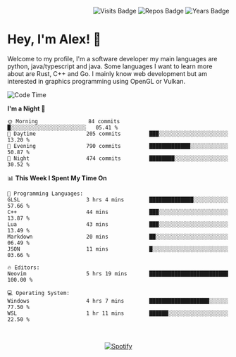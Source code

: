 <p align="right">
  <img src="https://badges.pufler.dev/visits/Alextibtab/Alextibtab" alt="Visits Badge">
  <img src="https://badges.pufler.dev/repos/Alextibtab/" alt="Repos Badge">
  <img src="https://badges.pufler.dev/years/Alextibtab/" alt="Years Badge">
</p>

<h1 align="left">Hey, I'm Alex! 💽 </h1>

Welcome to my profile, I'm a software developer my main languages are python, java/typescript and java. Some languages I want to learn more about are Rust, C++ and Go. I mainly know web development but am interested in graphics programming using OpenGL or Vulkan.

<!--START_SECTION:waka-->
![Code Time](http://img.shields.io/badge/Code%20Time-65%20hrs%2012%20mins-blue)

**I'm a Night 🦉** 

```text
🌞 Morning                84 commits          █░░░░░░░░░░░░░░░░░░░░░░░░   05.41 % 
🌆 Daytime                205 commits         ███░░░░░░░░░░░░░░░░░░░░░░   13.20 % 
🌃 Evening                790 commits         █████████████░░░░░░░░░░░░   50.87 % 
🌙 Night                  474 commits         ████████░░░░░░░░░░░░░░░░░   30.52 % 
```


📊 **This Week I Spent My Time On** 

```text
💬 Programming Languages: 
GLSL                     3 hrs 4 mins        ██████████████░░░░░░░░░░░   57.66 % 
C++                      44 mins             ███░░░░░░░░░░░░░░░░░░░░░░   13.87 % 
Lua                      43 mins             ███░░░░░░░░░░░░░░░░░░░░░░   13.49 % 
Markdown                 20 mins             ██░░░░░░░░░░░░░░░░░░░░░░░   06.49 % 
JSON                     11 mins             █░░░░░░░░░░░░░░░░░░░░░░░░   03.66 % 

🔥 Editors: 
Neovim                   5 hrs 19 mins       █████████████████████████   100.00 % 

💻 Operating System: 
Windows                  4 hrs 7 mins        ███████████████████░░░░░░   77.50 % 
WSL                      1 hr 11 mins        ██████░░░░░░░░░░░░░░░░░░░   22.50 % 
```


<!--END_SECTION:waka-->
&nbsp;<div align="center">
  [![Spotify](https://spotify-now-playing-wine-six.vercel.app/api/spotify?border_color=ffffff)](https://open.spotify.com/user/pmo1v2ejnt42kgp5jar5drtag)
</div>

